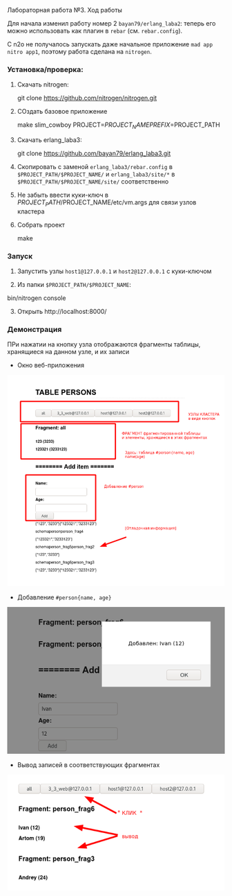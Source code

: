 Лабораторная работа №3. Ход работы

Для начала изменил работу номер 2 `bayan79/erlang_laba2`:
теперь его можно использовать как плагин в `rebar` (см. `rebar.config`).

С n2o не получалось запускать даже начальное приложение `mad app nitro app1`, поэтому работа сделана на `nitrogen`.

### Установка/проверка:

1) Скачать nitrogen:

    git clone https://github.com/nitrogen/nitrogen.git

2) СОздать базовое приложение 

    make slim_cowboy PROJECT=$PROJECT_NAME PREFIX=$PROJECT_PATH

3) Скачать erlang_laba3:

    git clone https://github.com/bayan79/erlang_laba3.git

4) Скопировать с заменой `erlang_laba3/rebar.config` в `$PROJECT_PATH/$PROJECT_NAME/` и `erlang_laba3/site/*` в `$PROJECT_PATH/$PROJECT_NAME/site/` соответственно

5) Не забыть ввести куки-ключ в $PROJECT_PATH/$PROJECT_NAME/etc/vm.args для связи узлов кластера

6) Собрать проект
   
   make

### Запуск
1) Запустить узлы `host1@127.0.0.1` и `host2@127.0.0.1` c куки-ключом

2) Из папки `$PROJECT_PATH/$PROJECT_NAME`:

  bin/nitrogen console

3) Открыть http://localhost:8000/

### Демонстрация

ПРи нажатии на кнопку узла отображаются фрагменты таблицы, хранящиеся на данном узле, и их записи

- Окно веб-приложения

![Добавление](1.png)

- Добавление `#person{name, age}`

![Добавление](adding.png)

- Вывод записей в соответствующих фрагментах

![Добавление](output.png)
